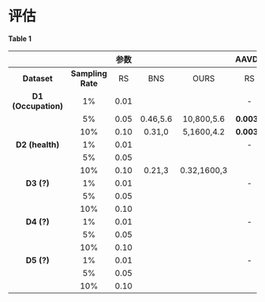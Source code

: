 # 评估

**Table 1**

|  |  | 参数 |  |    | AAVDV |    |    | AAVSTD |    |    | AAVCV |    |    | AELCV |    |    | ALAD |    |    |
| :-------: | :-------------: | :----: | :----: | :----: | :----: | :----: | :----: | :----: | :----: | :----: | :----: | :----: | :----: | :----: | :----: | :----: | :----: | :----: | :----: |
| **Dataset** | **Sampling Rate** | RS    | BNS       | OURS       | RS | BNS | OURS | RS | BNS | OURS | RS | BNS | OURS | RS | BNS | OURS | RS | BNS | OURS |
| **D1 (Occupation)** | 1% | 0.01 |  |  | - | - | - | - | - | - | - | - | - | - | - | - |-|-|-|
|  | 5% | 0.05 | 0.46,5.6 | 10,800,5.6 | **0.0036** | 0.0040 | 0.0037 | **0.0559** | 0.0586 | 0.0566 | 0.2645 | 0.2679 | **0.2522** | 0.6918 | 0.5616 | **0.5612** |1.0035|**0.3299**|0.4201|
|  | 10% | 0.10 | 0.31,0 | 5,1600,4.2 | **0.0030** | 0.0033 | **0.0030** | **0.0494** | 0.0518 | **0.0494** | 0.2366 | 0.2378 | **0.2249** | 0.6886 | 0.5674 | **0.5276** |1.0631|**0.3414**|0.4515|
| **D2 (health)** | 1% | 0.01 |  |  | - | - | - | - | - | - | - | - | - | - | - | - |-|-|-|
|  | 5% | 0.05 |          |            |            |        |            |            |        |            |        |        |            |        |        |            |        |            |        |
|  | 10% | 0.10 | 0.21,3 | 0.32,1600,3 |            |        | 0.0020 |            |        | 0.0360 |        |        |   0.0433   |        |  |   0.6047   |        |            | 0.4895 |
| **D3 (?)** | 1% | 0.01 |  |  | - | - | - | - | - | - | - | - | - | - | - | - |-|-|-|
|  | 5% | 0.05 |          |            |            |        |            |            |        |            |        |        |            |        |        |            |        |            |        |
|  | 10% | 0.10 |          |            |            |        |            |            |        |            |        |        |            |        |        |            |        |            |        |
| **D4 (?)** | 1% | 0.01 |  |  | - | - | - | - | - | - | - | - | - | - | - | - |-|-|-|
|  | 5% | 0.05 |          |            |            |        |            |            |        |            |        |        |            |        |        |            |        |            |        |
|  | 10% | 0.10 |          |            |            |        |            |            |        |            |        |        |            |        |        |            |        |            |        |
| **D5 (?)** | 1% | 0.01 |  |  | - | - | - | - | - | - | - | - | - | - | - | - |-|-|-|
|  | 5% | 0.05 |          |            |            |        |            |            |        |            |        |        |            |        |        |            |        |            |        |
|  | 10% | 0.10 |          |            |            |        |            |            |        |            |        |        |            |        |        |            |        |            |        |
